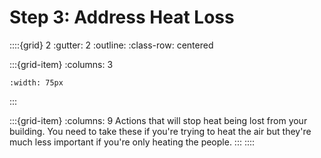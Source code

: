 # Step 3: Address Heat Loss


::::{grid} 2
:gutter: 2
:outline: 
:class-row: centered

:::{grid-item}
:columns: 3

```{image} /images/step-icons/step_3.svg
:width: 75px
```
:::

:::{grid-item}
:columns: 9
Actions that will stop heat being lost from your building.  You need to take these if you're trying to heat the air but they're much less important if you're only heating the people.
:::
::::
